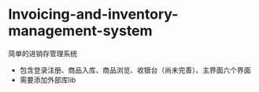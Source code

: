 # Invoicing-and-inventory-management-system
简单的进销存管理系统
- 包含登录注册、商品入库、商品浏览、收银台（尚未完善）、主界面六个界面
- 需要添加外部库lib
